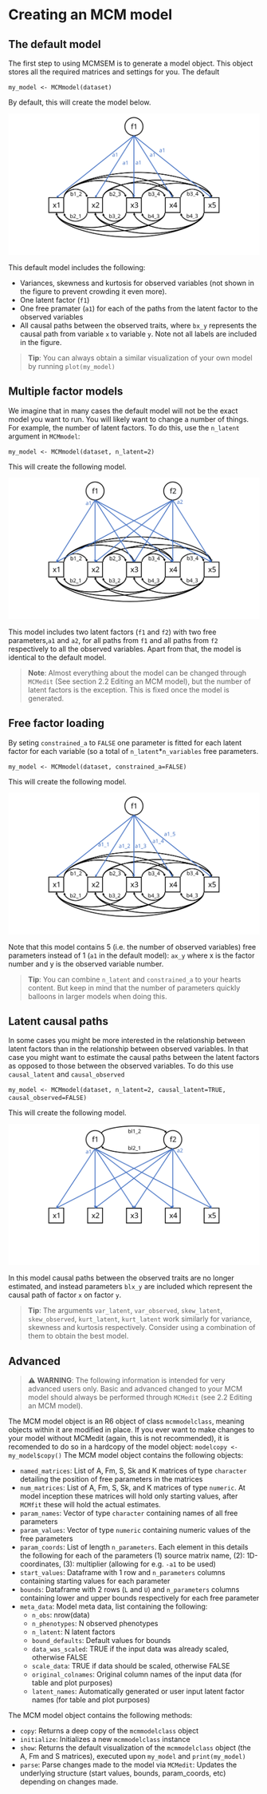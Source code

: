 # Creating an MCM model

## The default model
The first step to using MCMSEM is to generate a model object. This object stores all the required matrices and settings for you. The default
``` 
my_model <- MCMmodel(dataset)
```

By default, this will create the model below.

![Figure 1](../imgs/2.1.Figure1.SVG)

This default model includes the following:
 - Variances, skewness and kurtosis for observed variables (not shown in the figure to prevent crowding it even more).
 - One latent factor (`f1`)
 - One free pramater (`a1`) for each of the paths from the latent factor to the observed variables
 - All causal paths between the observed traits, where `bx_y` represents the causal path from variable `x` to variable `y`. Note not all labels are included in the figure.

> **Tip**: You can always obtain a similar visualization of your own model by running `plot(my_model)`

## Multiple factor models
We imagine that in many cases the default model will not be the exact model you want to run. You will likely want to change a number of things. For example, the number of latent factors. 
To do this, use the `n_latent` argument in `MCMmodel`:
``` 
my_model <- MCMmodel(dataset, n_latent=2)
```

This will create the following model.

![Figure 2](../imgs/2.1.Figure2.SVG)
 
This model includes two latent factors (`f1` and `f2`) with two free parameters,`a1` and `a2`, for all paths from `f1` and all paths from `f2` respectively to all the observed variables.
Apart from that, the model is identical to the default model.

> **Note**: Almost everything about the model can be changed through `MCMedit` (See section 2.2 Editing an MCM model), but the number of latent factors is the exception. This is fixed once the model is generated. 

## Free factor loading
By seting `constrained_a` to `FALSE` one parameter is fitted for each latent factor for each variable (so a total of `n_latent`*`n_variables` free parameters.
```
my_model <- MCMmodel(dataset, constrained_a=FALSE)
```

This will create the following model.

![Figure 3](../imgs/2.1.Figure3.SVG)
 
Note that this model contains 5 (i.e. the number of observed variables) free parameters instead of 1 (`a1` in the default model): `ax_y` where x is the factor number and y is the observed variable number.

> **Tip**: You can combine `n_latent` and `constrained_a` to your hearts content. But keep in mind that the number of parameters quickly balloons in larger models when doing this.

## Latent causal paths
In some cases you might be more interested in the relationship between latent factors than in the relationship between observed variables.
In that case you might want to estimate the causal paths between the latent factors as opposed to those between the observed variables. To do this use `causal_latent` and `causal_observed`
```
my_model <- MCMmodel(dataset, n_latent=2, causal_latent=TRUE, causal_observed=FALSE)
```

This will create the following model.

![Figure 4](../imgs/2.1.Figure4.SVG)

In this model causal paths between the observed traits are no longer estimated, and instead parameters `blx_y` are included which represent the causal path of factor `x` on factor `y`.

> **Tip**: The arguments `var_latent`, `var_observed`, `skew_latent`, `skew_observed`, `kurt_latent`, `kurt_latent` work similarly for variance, skewness and kurtosis respectively. Consider using a combination of them to obtain the best model.

## Advanced
> :warning: __WARNING__: The following information is intended for very advanced users only. Basic and advanced changed to your MCM model should always be performed through `MCMedit` (see 2.2 Editing an MCM model).

The MCM model object is an R6 object of class `mcmmodelclass`, meaning objects within it are modified in place. If you ever want to make changes to your model without MCMedit (again, this is not recommended), it is recomended to do so in a hardcopy of the model object: `modelcopy <- my_model$copy()`
The MCM model object contains the following objects:
 - `named_matrices`: List of A, Fm, S, Sk and K matrices of type `character` detailing the position of free parameters in the matrices
 - `num_matrices`: List of A, Fm, S, Sk, and K matrices of type `numeric`. At model inception these matrices will hold only starting values, after `MCMfit` these will hold the actual estimates.
 - `param_names`: Vector of type `character` containing names of all free parameters
 - `param_values`: Vector of type `numeric` containing numeric values of the free parameters
 - `param_coords`: List of length `n_parameters`. Each element in this details the following for each of the parameters (1) source matrix name, (2): 1D-coordinates, (3): multiplier (allowing for e.g. `-a1` to be used)
 - `start_values`: Dataframe with 1 row and `n_parameters` columns containing starting values for each parameter
 - `bounds`: Dataframe with 2 rows (`L` and `U`) and `n_parameters` columns containing lower and upper bounds respectively for each free parameter
 - `meta_data`: Model meta data, list containing the following:
   - `n_obs`: nrow(data)
   - `n_phenotypes`: N observed phenotypes
   - `n_latent`: N latent factors
   - `bound_defaults`: Default values for bounds
   - `data_was_scaled`: TRUE if the input data was already scaled, otherwise FALSE
   - `scale_data`: TRUE if data should be scaled, otherwise FALSE
   - `original_colnames`: Original column names of the input data (for table and plot purposes)
   - `latent_names`: Automatically generated or user input latent factor names (for table and plot purposes) 

The MCM model object contains the following methods:
 - `copy`: Returns a deep copy of the `mcmmodelclass` object
 - `initialize`: Initializes a new `mcmmodelclass` instance
 - `show`: Returns the default visualization of the `mcmmodelclass` object (the A, Fm and S matrices), executed upon `my_model` and `print(my_model)`
 - `parse`: Parse changes made to the model via `MCMedit`: Updates the underlying structure (start values, bounds, param_coords, etc) depending on changes made.